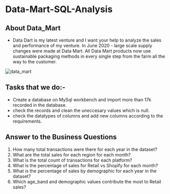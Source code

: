 # Data-Mart-SQL-Analysis

## About Data_Mart
+ Data Dart is my latest venture and I want your help to analyze the sales and performance of my venture. In June 2020 - large scale supply changes were made at Data Mart. All Data Mart products now use sustainable packaging methods in every single step from the farm all the way to the customer.

![data_mart](https://user-images.githubusercontent.com/130363005/235349444-ac4e4009-f52d-4325-9bdb-d00b51be9cd0.png)

## Tasks that we do:-
+ Create a database on MySql workbench and import more than 17k recorded in the database.
+ check the records and clean the uneccesary values which is null.
+ check the datatypes of columns and add new columns according to the requirements.

## Answer to the Business Questions

1.	How many total transactions were there for each year in the dataset?
2.	What are the total sales for each region for each month?
3.	What is the total count of transactions for each platform?
4.	What is the percentage of sales for Retail vs Shopify for each month?
5.	What is the percentage of sales by demographic for each year in the dataset?
6.	Which age_band and demographic values contribute the most to Retail sales?
